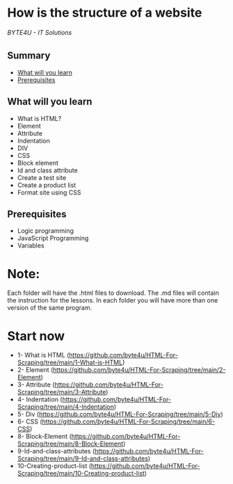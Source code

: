 # How is the structure of a website
###### BYTE4U - IT Solutions

## Summary
- [What will you learn](#What-will-you-learn)
- [Prerequisites](#Prerequisites)
  
## What will you learn
- What is HTML?
- Element 
- Attribute
- Indentation
- DIV
- CSS
- Block element
- Id and class attribute
- Create a test site
- Create a product list
- Format site using CSS

## Prerequisites

- Logic programming
- JavaScript Programming
- Variables

# Note:
Each folder will have the .html files to download. 
The .md files will contain the instruction for the lessons. 
In each folder you will have more than one version of the same program.

# Start now 
- 1- What is HTML (https://github.com/byte4u/HTML-For-Scraping/tree/main/1-What-is-HTML)
- 2- Element (https://github.com/byte4u/HTML-For-Scraping/tree/main/2-Element)
- 3- Attribute (https://github.com/byte4u/HTML-For-Scraping/tree/main/3-Attribute)
- 4- Indentation (https://github.com/byte4u/HTML-For-Scraping/tree/main/4-Indentation)
- 5- Div (https://github.com/byte4u/HTML-For-Scraping/tree/main/5-Div)
- 6- CSS (https://github.com/byte4u/HTML-For-Scraping/tree/main/6-CSS)
- 8- Block-Element (https://github.com/byte4u/HTML-For-Scraping/tree/main/8-Block-Element)
- 9-Id-and-class-attributes (https://github.com/byte4u/HTML-For-Scraping/tree/main/9-Id-and-class-attributes)
- 10-Creating-product-list (https://github.com/byte4u/HTML-For-Scraping/tree/main/10-Creating-product-list)
